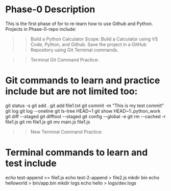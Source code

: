 # Phase-0 Description
This is the first phase of for to re-learn how to use Github and Python. 
Projects in Phase-0-repo include:

>> Build a Python Calculator
Scope: Build a Calculator using VS Code, Python, and Github. Save the project in a GitHub Repository using Git Terminal commands.

>> Terminal Git Command Practice:
# Git commands to learn and practice include but are not limited too:
git status -s
git add . 
git add file1.txt
git commit -m "This is  my test commit"
git log
git log --oneline
git ls-tree HEAD~1
git show HEAD~1:.python_work
git diff --staged
git difftool --staged
git config --global -e
git rm --cached -r file1.js
git rm file1.js
git mv main.js file1.js


>> New Terminal Command Practice:
# Terminal commands to learn and test include
echo test-append >> file1.js
echo test-2-append > file2.js
mkdir bin
echo helloworld > bin/app.bin
mkdir logs
echo hello > logs/dev.logs


